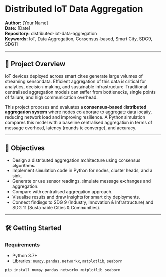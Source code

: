# Distributed IoT Data Aggregation

**Author:** [Your Name]  
**Date:** [Date]  
**Repository:** distributed-iot-data-aggregation  
**Keywords:** IoT, Data Aggregation, Consensus-based, Smart City, SDG9, SDG11

---

## 📘 Project Overview

IoT devices deployed across smart cities generate large volumes of streaming sensor data. Efficient aggregation of this data is critical for analytics, decision-making, and sustainable infrastructure. Traditional centralised aggregation models can suffer from bottlenecks, single points of failure, and high communication overhead.

This project proposes and evaluates a **consensus-based distributed aggregation system** where nodes collaborate to aggregate data locally, reducing network load and improving resilience. A Python simulation compares this model with a baseline centralised aggregation in terms of message overhead, latency (rounds to converge), and accuracy.

---

## 🎯 Objectives

- Design a distributed aggregation architecture using consensus algorithms.  
- Implement simulation code in Python for nodes, cluster heads, and a sink.  
- Generate or use sensor readings, simulate message exchanges and aggregation.  
- Compare with centralised aggregation approach.  
- Visualise results and draw insights for smart city deployments.  
- Connect findings to SDG 9 (Industry, Innovation & Infrastructure) and SDG 11 (Sustainable Cities & Communities).

---

## 🛠️ Getting Started

### Requirements  
- Python 3.7+  
- Libraries: `numpy`, `pandas`, `networkx`, `matplotlib`, `seaborn`

```bash
pip install numpy pandas networkx matplotlib seaborn
